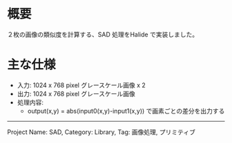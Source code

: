 # 概要

２枚の画像の類似度を計算する、SAD 処理をHalide で実装しました。

# 主な仕様

- 入力: 1024 x 768 pixel グレースケール画像 x 2
- 出力: 1024 x 768 pixel グレースケール画像
- 処理内容:
  - output(x,y) = abs(input0(x,y)-input1(x,y)) で画素ごとの差分を出力する
---
Project Name: SAD, Category: Library, Tag: 画像処理, プリミティブ
